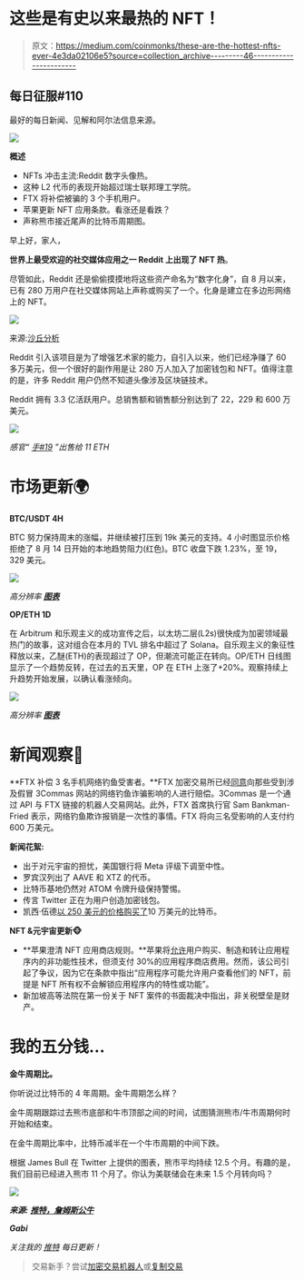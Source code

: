 # 这些是有史以来最热的 NFT！

> 原文：<https://medium.com/coinmonks/these-are-the-hottest-nfts-ever-4e3da02106e5?source=collection_archive---------46----------------------->

## 每日征服#110

最好的每日新闻、见解和阿尔法信息来源。

![](img/bd2aee88b4487a2fc9131b58a9d0ffa7.png)

**概述**

*   NFTs 冲击主流:Reddit 数字头像热。
*   这种 L2 代币的表现开始超过瑞士联邦理工学院。
*   FTX 将补偿被骗的 3 个手机用户。
*   苹果更新 NFT 应用条款。看涨还是看跌？
*   声称熊市接近尾声的比特币周期图。

早上好，家人，

**世界上最受欢迎的社交媒体应用之一 Reddit 上出现了 NFT 热**。

尽管如此，Reddit 还是偷偷摸摸地将这些资产命名为“数字化身”，自 8 月以来，已有 280 万用户在社交媒体网站上声称或购买了一个。化身是建立在多边形网络上的 NFT。

![](img/1bb3ff9e0ff38bebef685f5ab8593aab.png)

来源:[沙丘分析](https://dune.com/polygon_analytics/reddit-collectible-avatars)

Reddit 引入该项目是为了增强艺术家的能力，自引入以来，他们已经净赚了 60 多万美元，但一个很好的副作用是让 280 万人加入了加密钱包和 NFT。值得注意的是，许多 Reddit 用户仍然不知道头像涉及区块链技术。

Reddit 拥有 3.3 亿活跃用户。总销售额和销售额分别达到了 22，229 和 600 万美元。

![](img/69a57b3d21d90fe003a0230f65c663e8.png)

*感官“* [*手#19*](https://opensea.io/assets/matic/0x8d0501d85becda92b89e56177ddfcea5fc1f0af2/18) *”出售给 11 ETH*

# 市场更新🌍

**BTC/USDT 4H**

BTC 努力保持周末的涨幅，并继续被打压到 19k 美元的支持。4 小时图显示价格拒绝了 8 月 14 日开始的本地趋势阻力(红色)。BTC 收盘下跌 1.23%，至 19，329 美元。

![](img/97a518ce899a0e7eb5f6fb5bf37f41fa.png)

*高分辨率* [***图表***](https://www.tradingview.com/x/IGsohwn0/)

**OP/ETH 1D**

在 Arbitrum 和乐观主义的成功宣传之后，以太坊二层(L2s)很快成为加密领域最热门的故事，这对组合在本月的 TVL 排名中超过了 Solana。自乐观主义的象征性释放以来，乙醚(ETH)的表现超过了 OP，但潮流可能正在转向。OP/ETH 日线图显示了一个趋势反转，在过去的五天里，OP 在 ETH 上涨了+20%。观察持续上升趋势开始发展，以确认看涨倾向。

![](img/00ee9a27ef64709691b3d9216fc7a7ad.png)

*高分辨率* [***图表***](https://www.tradingview.com/x/kJJvYP3x/)

# 新闻观察📰

**FTX 补偿 3 名手机网络钓鱼受害者。**FTX 加密交易所已经[同意](https://twitter.com/SBF_FTX/status/1584304078976614400?s=20&t=qsEsKZakXb3CanXrVqLF6A)向那些受到涉及假冒 3Commas 网站的网络钓鱼诈骗影响的人进行赔偿。3Commas 是一个通过 API 与 FTX 链接的机器人交易网站。此外，FTX 首席执行官 Sam Bankman-Fried 表示，网络钓鱼欺诈报销是一次性的事情。FTX 将向三名受影响的人支付约 600 万美元。

**新闻花絮:**

*   出于对元宇宙的担忧，美国银行将 Meta 评级下调至中性。
*   罗宾汉列出了 AAVE 和 XTZ 的代币。
*   比特币基地仍然对 ATOM 令牌升级保持警惕。
*   传言 Twitter 正在为用户创造加密钱包。
*   凯西·伍德[以 250 美元的价格购买了](https://twitter.com/Blockworks_/status/1584520935419191296?s=20&t=qsEsKZakXb3CanXrVqLF6A)10 万美元的比特币。

**NFT &元宇宙更新🐵**

*   **苹果澄清 NFT 应用商店规则。**苹果将[允许](https://appleinsider.com/articles/22/10/24/apple-has-new-app-store-rules-for-nfts-and-cryptocurrency)用户购买、制造和转让应用程序内的非功能性技术，但须支付 30%的应用程序商店费用。然而，该公司引起了争议，因为它在条款中指出“应用程序可能允许用户查看他们的 NFT，前提是 NFT 所有权不会解锁应用程序内的特性或功能”。
*   新加坡高等法院在第一份关于 NFT 案件的书面裁决中指出，非关税壁垒是财产。

# 我的五分钱…

**金牛周期比。**

你听说过比特币的 4 年周期。金牛周期怎么样？

金牛周期跟踪过去熊市底部和牛市顶部之间的时间，试图猜测熊市/牛市周期何时开始和结束。

在金牛周期比率中，比特币减半在一个牛市周期的中间下跌。

根据 James Bull 在 Twitter 上提供的图表，熊市平均持续 12.5 个月。有趣的是，我们目前已经进入熊市 11 个月了。你认为美联储会在未来 1.5 个月转向吗？

![](img/825451ebac05be1a8a1b95fad3a6015d.png)

***来源:*** [***推特，詹姆斯公牛***](https://twitter.com/MariusCrypt0/status/1584047098185781248?s=20&t=CCHhCLqRKMeE1Rhp6ucSww)

***Gabi***

*关注我的* [*推特*](https://twitter.com/web3_gabri) *每日更新！*

> 交易新手？尝试[加密交易机器人](/coinmonks/crypto-trading-bot-c2ffce8acb2a)或[复制交易](/coinmonks/top-10-crypto-copy-trading-platforms-for-beginners-d0c37c7d698c)